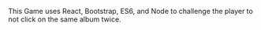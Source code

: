 This Game uses React, Bootstrap, ES6, and Node to challenge the player to not click on the same album twice.

